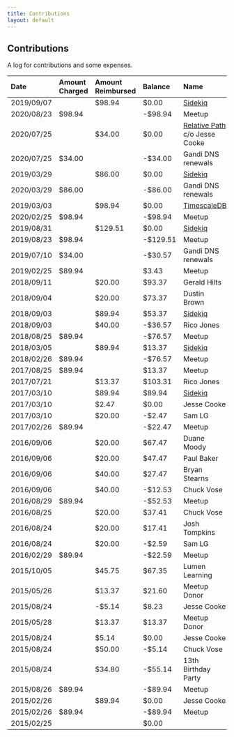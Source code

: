 ```yaml
---
title: Contributions
layout: default
---
```


## Contributions

A log for contributions and some expenses.

| Date       | Amount Charged | Amount Reimbursed | Balance   | Name                                                      |
| :--------- | :------------- | :---------------- | :-------- | :-------------------------------------------------------- |
| 2019/09/07 |                | $98.94            | $0.00     | [Sidekiq](https://sidekiq.org/)                           |
| 2020/08/23 | $98.94         |                   | -$98.94   | Meetup
| 2020/07/25 |                | $34.00            | $0.00     | [Relative Path](https://relativepath.io/) c/o Jesse Cooke |
| 2020/07/25 | $34.00         |                   | -$34.00   | Gandi DNS renewals                                        |
| 2019/03/29 |                | $86.00            | $0.00     | [Sidekiq](https://sidekiq.org/)                           |
| 2020/03/29 | $86.00         |                   | -$86.00   | Gandi DNS renewals                                        |
| 2019/03/03 |                | $98.94            | $0.00     | [TimescaleDB](https://www.timescale.com)                  |
| 2020/02/25 | $98.94         |                   | -$98.94   | Meetup                                                    |
| 2019/08/31 |                | $129.51           | $0.00     | [Sidekiq](https://sidekiq.org/)                           |
| 2019/08/23 | $98.94         |                   | -$129.51  | Meetup                                                    |
| 2019/07/10 | $34.00         |                   | -$30.57   | Gandi DNS renewals                                        |
| 2019/02/25 | $89.94         |                   | $3.43     | Meetup                                                    |
| 2018/09/11 |                | $20.00            | $93.37    | Gerald Hilts                                              |
| 2018/09/04 |                | $20.00            | $73.37    | Dustin Brown                                              |
| 2018/09/03 |                | $89.94            | $53.37    | [Sidekiq](https://sidekiq.org/)                           |
| 2018/09/03 |                | $40.00            | -$36.57   | Rico Jones                                                |
| 2018/08/25 | $89.94         |                   | -$76.57   | Meetup                                                    |
| 2018/03/05 |                | $89.94            | $13.37    | [Sidekiq](https://sidekiq.org/)                           |
| 2018/02/26 | $89.94         |                   | -$76.57   | Meetup                                                    |
| 2017/08/25 | $89.94         |                   | $13.37    | Meetup                                                    |
| 2017/07/21 |                | $13.37            | $103.31   | Rico Jones                                                |
| 2017/03/10 |                | $89.94            | $89.94    | [Sidekiq](https://sidekiq.org/)                           |
| 2017/03/10 |                | $2.47             | $0.00     | Jesse Cooke                                               |
| 2017/03/10 |                | $20.00            | -$2.47    | Sam LG                                                    |
| 2017/02/26 | $89.94         |                   | -$22.47   | Meetup                                                    |
| 2016/09/06 |                | $20.00            | $67.47    | Duane Moody                                               |
| 2016/09/06 |                | $20.00            | $47.47    | Paul Baker                                                |
| 2016/09/06 |                | $40.00            | $27.47    | Bryan Stearns                                             |
| 2016/09/06 |                | $40.00            | -$12.53   | Chuck Vose                                                |
| 2016/08/29 | $89.94         |                   | -$52.53   | Meetup                                                    |
| 2016/08/25 |                | $20.00            | $37.41    | Chuck Vose                                                |
| 2016/08/24 |                | $20.00            | $17.41    | Josh Tompkins                                             |
| 2016/08/24 |                | $20.00            | -$2.59    | Sam LG                                                    |
| 2016/02/29 | $89.94         |                   | -$22.59   | Meetup                                                    |
| 2015/10/05 |                | $45.75            | $67.35    | Lumen Learning                                            |
| 2015/05/26 |                | $13.37            | $21.60    | Meetup Donor                                              |
| 2015/08/24 |                | -$5.14            | $8.23     | Jesse Cooke                                               |
| 2015/05/28 |                | $13.37            | $13.37    | Meetup Donor                                              |
| 2015/08/24 |                | $5.14             | $0.00     | Jesse Cooke                                               |
| 2015/08/24 |                | $50.00            | -$5.14    | Chuck Vose                                                |
| 2015/08/24 |                | $34.80            | -$55.14   | 13th Birthday Party                                       |
| 2015/08/26 | $89.94         |                   | -$89.94   | Meetup                                                    |
| 2015/02/26 |                | $89.94            | $0.00     | Jesse Cooke                                               |
| 2015/02/26 | $89.94         |                   | -$89.94   | Meetup                                                    |
| 2015/02/25 |                |                   | $0.00     |                                                           |
